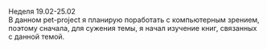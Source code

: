 Неделя 19.02-25.02\
В данном pet-project я планирую поработать с компьютерным зрением, поэтому сначала, для сужения темы, я начал изучение книг, связанных с данной темой.
